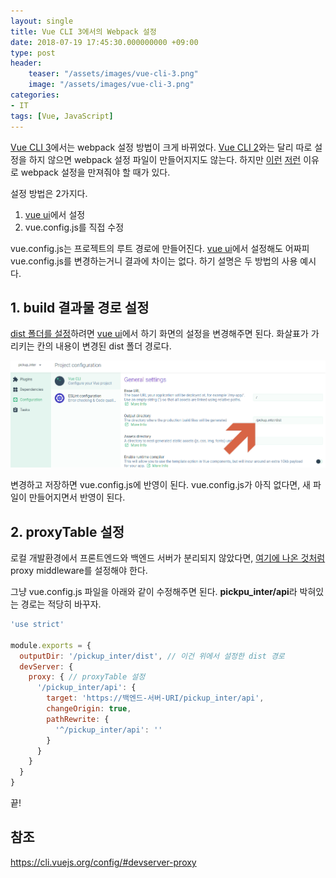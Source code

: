```yaml
---
layout: single
title: Vue CLI 3에서의 Webpack 설정
date: 2018-07-19 17:45:30.000000000 +09:00
type: post
header:
    teaser: "/assets/images/vue-cli-3.png"
    image: "/assets/images/vue-cli-3.png"
categories:
- IT
tags: [Vue, JavaScript]
---
```


[Vue CLI 3](https://cli.vuejs.org/)에서는 webpack 설정 방법이 크게 바뀌었다. [Vue CLI 2](https://github.com/vuejs/vue-cli/tree/v2#vue-cli)와는 달리 따로 설정을 하지 않으면 webpack 설정 파일이 만들어지지도 않는다. 하지만 [이런](https://lovemewithoutall.github.io/it/webpack-dist-path/) [저런](https://lovemewithoutall.github.io/it/webpack-config-for-debug/) 이유로 webpack 설정을 만져줘야 할 때가 있다. 

설정 방법은 2가지다.

1. [vue ui]에서 설정
1. vue.config.js를 직접 수정

vue.config.js는 프로젝트의 루트 경로에 만들어진다. [vue ui]에서 설정해도 어짜피 vue.config.js를 변경하는거니 결과에 차이는 없다. 하기 설명은 두 방법의 사용 예시다.

## 1. build 결과물 경로 설정

[dist 폴더를 설정](https://lovemewithoutall.github.io/it/webpack-dist-path/)하려면 [vue ui]에서 하기 화면의 설정을 변경해주면 된다. 화살표가 가리키는 칸의 내용이 변경된 dist 폴더 경로다.

![vue ui](/assets/images/2018-07-21-vue-cli-3-webpack-config/output-dir-setting.png)

변경하고 저장하면 vue.config.js에 반영이 된다. vue.config.js가 아직 없다면, 새 파일이 만들어지면서 반영이 된다.

## 2. proxyTable 설정

로컬 개발환경에서 프론트엔드와 백엔드 서버가 분리되지 않았다면, [여기에 나온 것처럼](https://lovemewithoutall.github.io/it/webpack-config-for-debug/#%EB%B0%B1%EC%97%94%EB%93%9C%20%EB%94%94%EB%B2%84%EA%B9%85%20%ED%99%98%EA%B2%BD%20%EA%B5%AC%EC%84%B1) proxy middleware를 설정해야 한다.

그냥 vue.config.js 파일을 아래와 같이 수정해주면 된다. **pickpu_inter/api**라 박혀있는 경로는 적당히 바꾸자.

```javascript
'use strict'

module.exports = {
  outputDir: '/pickup_inter/dist', // 이건 위에서 설정한 dist 경로
  devServer: {
    proxy: { // proxyTable 설정
      '/pickup_inter/api': {
        target: 'https://백엔드-서버-URI/pickup_inter/api',
        changeOrigin: true,
        pathRewrite: {
          '^/pickup_inter/api': ''
        }
      }
    }
  }
}

```

끝!

## 참조

https://cli.vuejs.org/config/#devserver-proxy

[vue ui]: https://lovemewithoutall.github.io/it/vue-cli-3/
